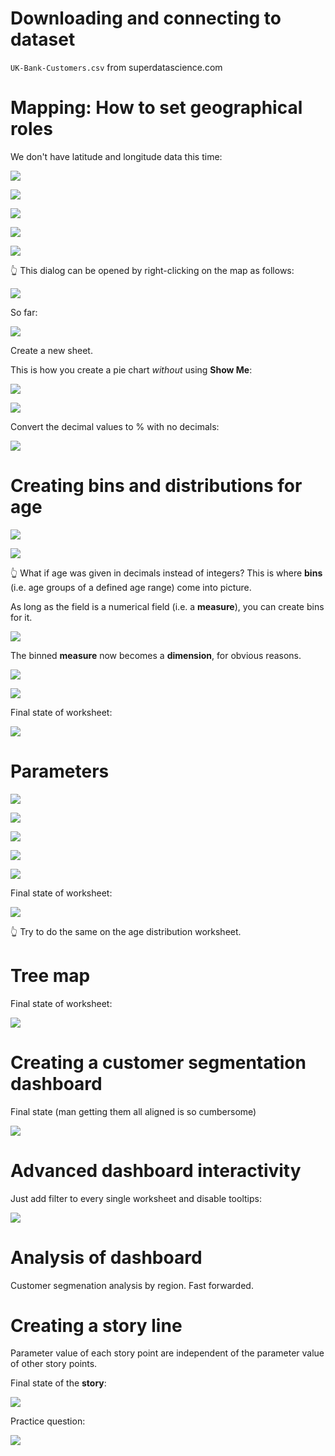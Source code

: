 # Downloading and connecting to dataset

`UK-Bank-Customers.csv` from superdatascience.com

# Mapping: How to set geographical roles

We don't have latitude and longitude data this time:

![](./markdown-linked-files/sec-0006-0001.png)

![](./markdown-linked-files/sec-0006-0002.png)

![](./markdown-linked-files/sec-0006-0003.png)

![](./markdown-linked-files/sec-0006-0004.png)

![](./markdown-linked-files/sec-0006-0005.png)

👆 This dialog can be opened by right-clicking on the map as follows:

![](./markdown-linked-files/sec-0006-0010.png)

So far:

![](./markdown-linked-files/sec-0006-0006.png)

Create a new sheet.

This is how you create a pie chart *without* using **Show Me**:

![](./markdown-linked-files/sec-0006-0007.png)

![](./markdown-linked-files/sec-0006-0008.png)

Convert the decimal values to % with no decimals:

![](./markdown-linked-files/sec-0006-0009.png)

# Creating bins and distributions for age

![](./markdown-linked-files/sec-0006-0011.png)

![](./markdown-linked-files/sec-0006-0012.png)

👆 What if age was given in decimals instead of integers? This is where **bins** (i.e. age groups of a defined age range) come into picture.

As long as the field is a numerical field (i.e. a **measure**), you can create bins for it.

![](./markdown-linked-files/sec-0006-0013.png)

The binned **measure** now becomes a **dimension**, for obvious reasons.

![](./markdown-linked-files/sec-0006-0014.png)

![](./markdown-linked-files/sec-0006-0015.png)

Final state of worksheet:

![](./markdown-linked-files/sec-0006-0016.png)

# Parameters

![](./markdown-linked-files/sec-0006-0017.png)

![](./markdown-linked-files/sec-0006-0018.png)

![](./markdown-linked-files/sec-0006-0019.png)

![](./markdown-linked-files/sec-0006-0020.png)

![](./markdown-linked-files/sec-0006-0021.png)

Final state of worksheet:

![](./markdown-linked-files/sec-0006-0022.png)

👆 Try to do the same on the age distribution worksheet.

# Tree map

Final state of worksheet:

![](./markdown-linked-files/sec-0006-0023.png)

# Creating a customer segmentation dashboard

Final state (man getting them all aligned is so cumbersome)

![](./markdown-linked-files/sec-0006-0024.png)

# Advanced dashboard interactivity

Just add filter to every single worksheet and disable tooltips:

![](./markdown-linked-files/sec-0006-0025.png)

# Analysis of dashboard

Customer segmenation analysis by region. Fast forwarded.

# Creating a story line

Parameter value of each story point are independent of the parameter value of other story points.

Final state of the **story**:

![](./markdown-linked-files/sec-0006-0026.png)

Practice question:

![](./markdown-linked-files/sec-0006-0027.png)
